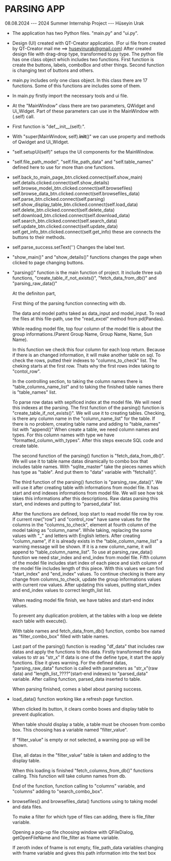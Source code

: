 PARSING APP
=============

08.08.2024 --- 2024 Summer Internship Project --- Hüseyin Urak

*    The application has two Python files. "main.py" and "ui.py".

*    Design (UI) created with QT-Creator application. (For ui file from created by QT-Creator mail me ==> huseyinurak@gmail.com)
     After created design file with drag-drop type, transformed to py type.
     The python file has one class object which includes two functions. 
     First function is create the buttons, labels, comboBox and other things. Second function is changing text of buttons and others.

*    main.py includes only one class object. In this class there are 17 functions. Some of this functions are includes some of them.

*    In main.py firstly import the necessary tools and ui file. 

*    At the "MainWindow" class there are two parameters, QWidget and Ui_Widget. Part of these parameters can use in the MainWindow with (.self) call.

*    First function is "def__init__(self):". 

*    With "super(MainWindow, self).__init__()" we can use property and methods of Qwidget and Ui_Widget.

*    "self.setupUi(self)" setups the UI components for the MainWindow.

*    "self.file_path_model", "self.file_path_data" and "self.table_names" defined here to use for more than one functions.

*    self.back_to_main_page_btn.clicked.connect(self.show_main)
     self.details.clicked.connect(self.show_details)
     self.browse_model_btn.clicked.connect(self.browsefiles)
     self.browse_data_btn.clicked.connect(self.browsefiles_data)
     self.parse_btn.clicked.connect(self.parsing)
     self.show_display_table_btn.clicked.connect(self.load_data)
     self.delete_btn.clicked.connect(self.delete_data)
     self.download_btn.clicked.connect(self.download_data)
     self.search_btn.clicked.connect(self.search_data)
     self.update_btn.clicked.connect(self.update_data)
     self.get_info_btn.clicked.connect(self.get_info) these are connects the buttons to their methods. 

*    self.parse_success.setText('')
     Changes the label text.

*    "show_main()" and "show_details()" functions changes the page when clicked to page changing buttons.

*    "parsing()" function is the main function of project. 
     It include three sub functions, "create_table_if_not_exists()", "fetch_data_from_db()" and "parsing_raw_data()"

     At the definiton part, 
     
     First thing of the parsing function connecting with db. 
     
     The data and model paths taked as data_input and model_input. To read the files at this file-path, use the "read_excel"   method from pd(Pandas).
     
     While reading model file, top four column of the model file is about the group informations.(Parent Group Name, Group Name, Name, Sun Name). 
     
     In this function we check this four column for each loop return. Because if there is an changed information, it will make another table on sql.
     To check the rows, putted their indexes to "columns_to_check" list.
     The cheking starts at the first row. Thats why the first rows index taking to "contol_row".
     
     In the controlling section, to taking the column names there is "table_columns_name_list" and to taking the finished table names there is "table_names" list.
     
     To parse row datas with sepificed index at the model file. We will need this indexes at the parsing.
     The first function of the parsing() function is "create_table_if_not_exists()".
     We will use it to creating tables.
     Checking, is there any column name in the "column_name_list" for the table.
     If there is no problem, creating table name and adding to "table_names" list with "append()"
     When create a table, we need column names and types. For this column names with type we have "formatted_column_with_types".
     After this steps execute SQL code and create table.

     The second function of the parsing() function is "fetch_data_from_db()".
     We will use it to table name datas dinamically to combo box that includes table names.
     With "sqlite_master" take the pieces names which has type as "table". And put them to "data" variable with "fetchall()".

     The third function of the parsing() function is "parsing_raw_data()".
     We will use it after creating table with informations from model file.
     It has start and end indexes informations from model file. We will see how tok takes this informations after this descriptions.
     Raw datas parsing this start, end indexes and putting to "parsed_data" list.

     After the functions are defined, loop start to read model file row by row.
     If current row("row") and "control_row" have same values for the columns in the "columns_to_check", element at fourth column of the model taking as "column_name". While taking, replacing the some values with "_" and letters with English letters.
     After creating "column_name", if it is already exists in the "table_column_name_list" a warning message will be shown. If it is a new column_name, it will append to "table_column_name_list".
     To use at parsing_raw_data() function we need star_index and end_index from model file. Fifth column of the model file includes start index of each piece and sixth column of the model file includes length of this piece. 
     With this values we can find "start_index" and "end_index" values.
     To continue checking is there any change from columns_to_check, update the group informations values with current row values.
     After updating this values, putting start_index and end_index values to correct length_list list.

     When reading model file finish, we have tables and start-end index values.

     To prevent any duplication problem, at the tables with a loop we delete each table with execute().

     With table names and fetch_data_from_db() function, combo box named as "filter_combo_box" filled with table names.
               
     Last part of the parsing() function is reading "df_data" that includes raw datas and apply the functions to this data.
     Firstly transformed the data values to str as "str_x"
     If data is one of the define type, it start the apply functions. Else it gives warning. 
     For the defined datas, "parsing_raw_data" function is called with parameters as "str_x"(raw data) and "length_list_????"(start-end indexes) to "parsed_data" variable.
     After calling function, parsed_data inserted to table.
               
     When parsing finished, comes a label about parsing success.

*    load_data() function working like a refresh page function.
               
     When clicked its button, it clears combo boxes and display table to prevent duplication.

     When table should display a table, a table must be choosen from combo box. This choosing has a variable named "filter_value".

     If "filter_value" is empty or not selected, a warning pop up will be shown.

     Else, all datas in the "filter_value" table is taken and adding to the display table.

     When this loading is finished "fetch_columns_from_db()" functions calling. This function will take column names from db. 

     End of the function, function calling to "columns" variable, and "columns" adding to "search_combo_box".

          
*    browsefiles() and browsefiles_data() functions using to taking model and data files.
               
     To make a filter for which type of files can adding, there is file_filter variable. 

     Opening a pop-up file choosing window with QFileDialog, getOpenFileName and file_filter as fname variable.

     If zeroth index of fname is not empty, file_path_data variables changing with fname variable and gives this path information into the text box

               